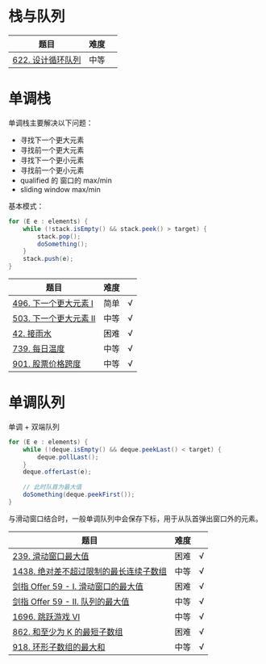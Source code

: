 # 栈与队列

|题目|难度||
|---|---|---|
|[622. 设计循环队列](https://leetcode-cn.com/problems/design-circular-queue/)|中等

# 单调栈

单调栈主要解决以下问题：

- 寻找下一个更大元素
- 寻找前一个更大元素
- 寻找下一个更小元素
- 寻找前一个更小元素
- qualified 的 窗口的 max/min
- sliding window max/min

基本模式：

``` java
for (E e : elements) {
    while (!stack.isEmpty() && stack.peek() > target) {
        stack.pop();
        doSomething();
    }
    stack.push(e);
}
```

|题目|难度||
|---|---|---|
|[496. 下一个更大元素 I](https://leetcode-cn.com/problems/next-greater-element-i/)|简单|√|
|[503. 下一个更大元素 II](https://leetcode-cn.com/problems/next-greater-element-ii/)|中等|√|
|[42. 接雨水](https://leetcode-cn.com/problems/trapping-rain-water/)|困难|√|
|[739. 每日温度](https://leetcode-cn.com/problems/daily-temperatures/)|中等|√|
|[901. 股票价格跨度](https://leetcode-cn.com/problems/online-stock-span/)|中等|√|

# 单调队列

单调 + 双端队列

``` java
for (E e : elements) {
    while (!deque.isEmpty() && deque.peekLast() < target) {
        deque.pollLast();
    }
    deque.offerLast(e);
    
    // 此时队首为最大值
    doSomething(deque.peekFirst());
}
```

与滑动窗口结合时，一般单调队列中会保存下标，用于从队首弹出窗口外的元素。

|题目|难度||
|---|---|---|
|[239. 滑动窗口最大值](https://leetcode-cn.com/problems/sliding-window-maximum/)|困难|√|
|[1438. 绝对差不超过限制的最长连续子数组](https://leetcode-cn.com/problems/longest-continuous-subarray-with-absolute-diff-less-than-or-equal-to-limit/)|中等|√|
|[剑指 Offer 59 - I. 滑动窗口的最大值](https://leetcode-cn.com/problems/hua-dong-chuang-kou-de-zui-da-zhi-lcof/)|困难|√|
|[剑指 Offer 59 - II. 队列的最大值](https://leetcode-cn.com/problems/dui-lie-de-zui-da-zhi-lcof/)|中等|√|
|[1696. 跳跃游戏 VI](https://leetcode-cn.com/problems/jump-game-vi/)|中等|√|
|[862. 和至少为 K 的最短子数组](https://leetcode-cn.com/problems/shortest-subarray-with-sum-at-least-k/)|困难|√|
|[918. 环形子数组的最大和](https://leetcode-cn.com/problems/maximum-sum-circular-subarray/)|中等|√|
